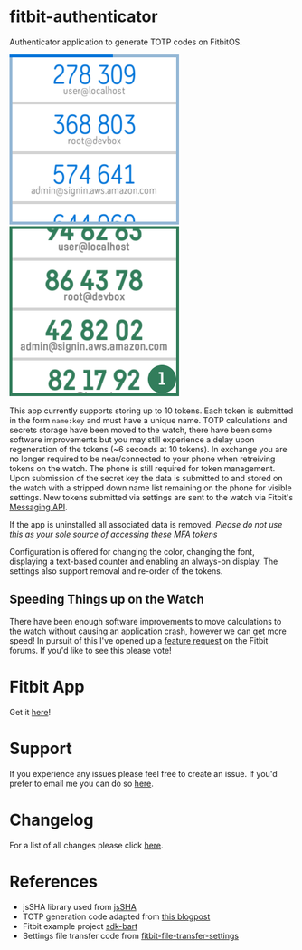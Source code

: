 # fitbit-authenticator

Authenticator application to generate TOTP codes on FitbitOS.

![](Authenticator-screenshot1.png) ![](Authenticator-screenshot2.png)

This app currently supports storing up to 10 tokens. Each token is submitted in the form `name:key` and must have a unique name. TOTP calculations and secrets storage have been moved to the watch, there have been some software improvements but you may still experience a delay upon regeneration of the tokens (~6 seconds at 10 tokens). In exchange you are no longer required to be near/connected to your phone when retreiving tokens on the watch. The phone is still required for token management. Upon submission of the secret key the data is submitted to and stored on the watch with a stripped down name list remaining on the phone for visible settings. New tokens submitted via settings are sent to the watch via Fitbit's [Messaging API](https://dev.fitbit.com/build/reference/companion-api/messaging/). 

If the app is uninstalled all associated data is removed. *Please do not use this as your sole source of accessing these MFA tokens*

Configuration is offered for changing the color, changing the font, displaying a text-based counter and enabling an always-on display.
The settings also support removal and re-order of the tokens.

## Speeding Things up on the Watch

There have been enough software improvements to move calculations to the watch without causing an application crash, however we can get more speed! In pursuit of this I've opened up a [feature request](https://community.fitbit.com/t5/Feature-Suggestions/Device-crypto-support/idi-p/2677127) on the Fitbit forums. If you'd like to see this please vote!

# Fitbit App 

Get it [here](https://gam.fitbit.com/gallery/app/ff58cce2-1f9d-4a2f-917d-3cb70c11b542)!

# Support

If you experience any issues please feel free to create an issue. If you'd prefer to email me you can do so [here](mailto:lixxiadev@gmail.com).

# Changelog

For a list of all changes please click [here](CHANGELOG.md).

# References

- jsSHA library used from [jsSHA](http://caligatio.github.com/jsSHA/)
- TOTP generation code adapted from [this blogpost](http://blog.tinisles.com/2011/10/google-authenticator-one-time-password-algorithm-in-javascript/)
- Fitbit example project [sdk-bart](https://github.com/Fitbit/sdk-bart)
- Settings file transfer code from [fitbit-file-transfer-settings](https://github.com/KiezelPay/fitbit-file-transfer-settings)

